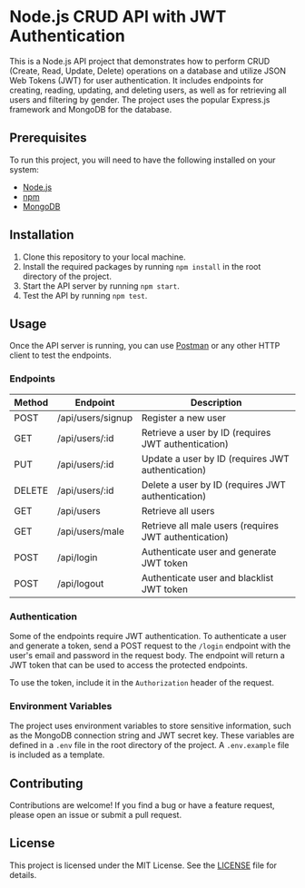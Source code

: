 # Node.js CRUD API with JWT Authentication

This is a Node.js API project that demonstrates how to perform CRUD (Create, Read, Update, Delete) operations on a database and utilize JSON Web Tokens (JWT) for user authentication. It includes endpoints for creating, reading, updating, and deleting users, as well as for retrieving all users and filtering by gender. The project uses the popular Express.js framework and MongoDB for the database.

## Prerequisites

To run this project, you will need to have the following installed on your system:

- [Node.js](https://nodejs.org/en/)
- [npm](https://www.npmjs.com/)
- [MongoDB](https://www.mongodb.com/)

## Installation

1. Clone this repository to your local machine.
2. Install the required packages by running `npm install` in the root directory of the project.
3. Start the API server by running `npm start`.
4. Test the API by running `npm test`.

## Usage

Once the API server is running, you can use [Postman](https://www.postman.com/) or any other HTTP client to test the endpoints.

### Endpoints

| Method | Endpoint    | Description                                           |
| ------ | ----------- | ----------------------------------------------------- |
| POST   | /api/users/signup| Register a new user                                    |
| GET    | /api/users/:id  | Retrieve a user by ID (requires JWT authentication)   |
| PUT    | /api/users/:id  | Update a user by ID (requires JWT authentication)     |
| DELETE | /api/users/:id  | Delete a user by ID (requires JWT authentication)     |
| GET    | /api/users      | Retrieve all users                                    |
| GET    | /api/users/male | Retrieve all male users (requires JWT authentication) |
| POST   | /api/login      | Authenticate user and generate JWT token              |
| POST   | /api/logout     | Authenticate user and blacklist JWT token             |

### Authentication

Some of the endpoints require JWT authentication. To authenticate a user and generate a token, send a POST request to the `/login` endpoint with the user's email and password in the request body. The endpoint will return a JWT token that can be used to access the protected endpoints.

To use the token, include it in the `Authorization` header of the request.

### Environment Variables

The project uses environment variables to store sensitive information, such as the MongoDB connection string and JWT secret key. These variables are defined in a `.env` file in the root directory of the project. A `.env.example` file is included as a template.

## Contributing

Contributions are welcome! If you find a bug or have a feature request, please open an issue or submit a pull request.

## License

This project is licensed under the MIT License. See the [LICENSE](https://opensource.org/license/mit/) file for details.